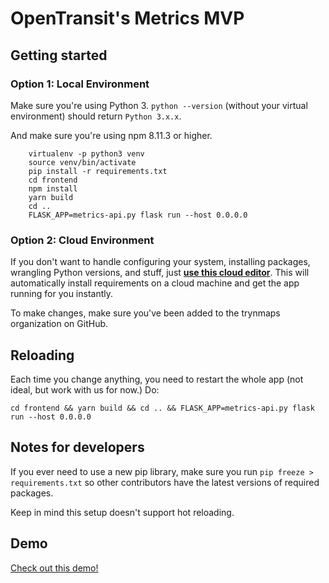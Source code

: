 # OpenTransit's Metrics MVP

## Getting started


### Option 1: Local Environment

Make sure you're using Python 3. `python --version` (without your virtual environment) should return `Python 3.x.x`.

And make sure you're using npm 8.11.3 or higher.

```
    virtualenv -p python3 venv
    source venv/bin/activate
    pip install -r requirements.txt
    cd frontend
    npm install
    yarn build
    cd ..
    FLASK_APP=metrics-api.py flask run --host 0.0.0.0
```

### Option 2: Cloud Environment

If you don't want to handle configuring your system, installing packages,
wrangling Python versions, and stuff, just **[use this cloud editor](http://gitpod.io#https://github.com/trynmaps/metrics-mvp)**.
This will automatically install requirements on a cloud machine
and get the app running for you instantly.

To make changes, make sure you've been added to the trynmaps organization
on GitHub.


## Reloading

Each time you change anything, you need to restart the whole app (not ideal,
but work with us for now.) Do:

```
cd frontend && yarn build && cd .. && FLASK_APP=metrics-api.py flask run --host 0.0.0.0
```

## Notes for developers

If you ever need to use a new pip library, make sure you run `pip freeze > requirements.txt` so other contributors have the latest versions of required packages.

Keep in mind this setup doesn't support hot reloading.

## Demo

[Check out this demo!](https://opentransit.herokuapp.com/metrics)
